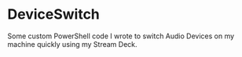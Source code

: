 # DeviceSwitch
Some custom PowerShell code I wrote to switch Audio Devices on my machine quickly using my Stream Deck.
